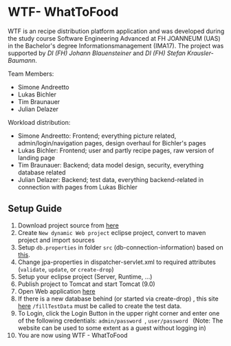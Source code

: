 # WTF- WhatToFood
WTF is an recipe distribution platform application and was developed during the study course Software Engineering Advanced at FH JOANNEUM (UAS)
in the Bachelor's degree Informationsmanagement (IMA17). The project was supported by *DI (FH) Johann Blauensteiner* and *DI (FH) Stefan Krausler-Baumann*.

Team Members:
- Simone Andreetto
- Lukas Bichler
- Tim Braunauer
- Julian Delazer

Workload distribution:
- Simone Andreetto: Frontend; everything picture related, admin/login/navigation pages, design overhaul for Bichler's pages
- Lukas Bichler: Frontend; user and partly recipe pages, raw version of landing page
- Tim Braunauer: Backend; data model design, security, everything database related
- Julian Delazer: Backend; test data, everything backend-related in connection with pages from Lukas Bichler


## Setup Guide
1. Download project source from [here](https://github.com/simowaves/SWENGA_Project.git)
2. Create ``New dynamic Web project`` eclipse project, convert to maven project and import sources  
3. Setup ``db.properties`` in folder ``src`` (db-connection-information) based on [this](https://gist.github.com/MasterofBisaster/40265a21d2c08060caa1c07f5b9c8a33).
4. Change jpa-properties in dispatcher-servlet.xml to required attributes (``validate``, ``update``, or ``create-drop``)
5. Setup your eclipse project (Server, Runtime, ...)
6. Publish project to Tomcat and start Tomcat (9.0)
7. Open Web application [here](http://localhost:8080/SwengaProjectWtf/)
8. If there is a new database behind (or started via create-drop) , this site  [here](http://localhost:8080/SwengaProjectWtf/fillTestData)  ``/fillTestData`` must be called to create the test data.
9. To Login, click the Login Button in the upper right corner and enter one of the following credentials:  ``admin/password ``,  ``user/password ``
(Note: The website can be used to some extent as a guest without logging in)
10. You are now using WTF - WhatToFood
